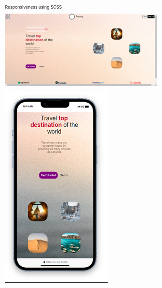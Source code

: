 Responsiveness using SCSS


![web preview](Images/Web_Preview.png)

![mobile preview](Images/Mobile_View.png)

